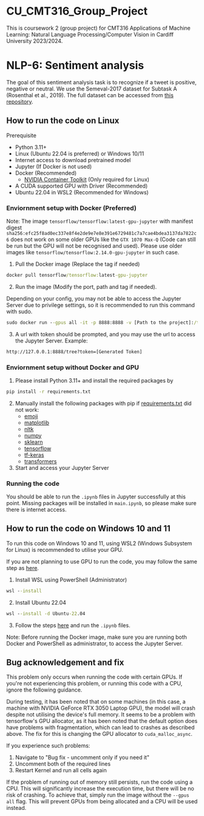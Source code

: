 # CU_CMT316_Group_Project

This is coursework 2 (group project) for CMT316 Applications of Machine Learning: Natural Language Processing/Computer Vision in Cardiff University 2023/2024.

# NLP-6: Sentiment analysis

The goal of this sentiment analysis task is to recognize if a tweet is positive, negative or neutral. We use the Semeval-2017 dataset for  Subtask  A  (Rosenthal et al., 2019). The full dataset can be accessed from [this repository](https://github.com/cardiffnlp/tweeteval).

## How to run the code on Linux

Prerequisite
 - Python 3.11+
 - Linux (Ubuntu 22.04 is preferred) or Windows 10/11
 - Internet access to download pretrained model
 - Jupyter (If Docker is not used)
 - Docker (Recommended)
    - [NVIDIA Container Toolkit](https://docs.nvidia.com/datacenter/cloud-native/container-toolkit/latest/install-guide.html) (Only required for Linux)
 - A CUDA supported GPU with Driver (Recommended)
 - Ubuntu 22.04 in WSL2 (Recommended for Windows)

### Enviornment setup with Docker (Preferred)

Note: The image `tensorflow/tensorflow:latest-gpu-jupyter` with manifest digest `sha256:efc25f8ad0ec337e8f4e2de9e7e8e391e6729481c7a7cae4bdea3137da7822c6` does not work on some older GPUs like the `GTX 1070 Max-Q` (Code can still be run but the GPU will not be recognised and used). Please use older images like `tensorflow/tensorflow:2.14.0-gpu-jupyter` in such case.

1. Pull the Docker image (Replace the tag if needed)
```cmd
docker pull tensorflow/tensorflow:latest-gpu-jupyter
```
2. Run the image (Modify the port, path and tag if needed). 

Depending on your config, you may not be able to access the Jupyter Server due to privilege settings, so it is recommended to run this command with sudo.
```cmd
sudo docker run --gpus all -it -p 8888:8888 -v [Path to the project]:/tf  tensorflow/tensorflow:[The tag you used in the previous step]
```
3. A url with token should be prompted, and you may use the url to access the Jupyter Server. Example:
```cmd
http://127.0.0.1:8888/tree?token=[Generated Token]
```

### Enviornment setup without Docker and GPU

1. Please  install Python 3.11+ and install the required packages by
```cmd
pip install -r requirements.txt
```
2. Manually install the following packages with pip if [requirements.txt](requirements.txt) did not work:
    - [emoji](https://pypi.org/project/emoji/)
    - [matplotlib](https://pypi.org/project/matplotlib/)
    - [nltk](https://pypi.org/project/nltk/)
    - [numpy](https://pypi.org/project/numpy/)
    - [sklearn](https://pypi.org/project/scikit-learn/)
    - [tensorflow](https://pypi.org/project/tensorflow/)
    - [tf-keras](https://pypi.org/project/tf-keras/)
    - [transformers](https://pypi.org/project/transformers/)
3. Start and access your Jupyter Server

### Running the code

You should be able to run the `.ipynb` files in Jupyter successfully at this point. Missing packages will be installed in `main.ipynb`, so please make sure there is internet access.

## How to run the code on Windows 10 and 11

To run this code on Windows 10 and 11, using WSL2 (Windows Subsystem for Linux) is recommended to utilise your GPU.

If you are not planning to use GPU to run the code, you may follow the same step as [here](#enviornment-setup-without-docker-and-gpu).

1. Install WSL using PowerShell (Administrator)
```cmd
wsl --install
```
2. Install Ubuntu 22.04
```cmd
wsl --install -d Ubuntu-22.04
```
3. Follow the steps [here](#enviornment-setup-with-docker-preferred) and run the `.ipynb` files.

Note: Before running the Docker image, make sure you are running both Docker and PowerShell as administrator, to access the Jupyter Server.

## Bug acknowledgement and fix

This problem only occurs when running the code with certain GPUs. If you're not experiencing this problem, or running this code with a CPU, ignore the following guidance.

During testing, it has been noted that on some machines (in this case, a machine with NVIDIA GeForce RTX 3050 Laptop GPU), the model will crash despite not utilising the device's full memory. It seems to be a problem with tensorflow's GPU allocator, as it has been noted that the default option does have problems with fragmentation, which can lead to crashes as described above. The fix for this is changing the GPU allocator to `cuda_malloc_async`. 

If you experience such problems:

1. Navigate to "Bug fix - uncomment only if you need it"
2. Uncomment both of the required lines
3. Restart Kernel and run all cells again

If the problem of running out of memory still persists, run the code using a CPU. This will significantly increase the execution time, but there will be no risk of crashing.
To achieve that, simply run the image without the `--gpus all` flag. This will prevent GPUs from being allocated and a CPU will be used instead.
